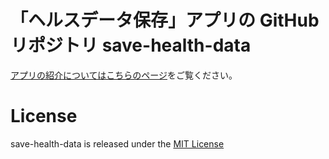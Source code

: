 # 「ヘルスデータ保存」アプリの GitHub リポジトリ save-health-data

[アプリの紹介についてはこちらのページ](https://hgwr.github.io/save-health-data/)をご覧ください。

# License

save-health-data is released under the [MIT License](https://github.com/hgwr/save-health-data/blob/develop/MIT-LICENSE)

